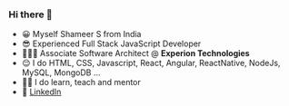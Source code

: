 ### Hi there 👋
- 😀 Myself Shameer S from India
- 😎 Experienced Full Stack JavaScript Developer
- 👨🏻‍💻 Associate Software Architect @ **Experion Technologies**
- 😌 I do HTML, CSS, Javascript, React, Angular, ReactNative, NodeJs, MySQL, MongoDB ...
- 👨‍🏫 I do learn, teach and mentor 
- 📧 [LinkedIn](https://www.linkedin.com/in/shameersn/)


<!--
**shameersn/shameersn** is a ✨ _special_ ✨ repository because its `README.md` (this file) appears on your GitHub profile.

Here are some ideas to get you started:

- 🔭 I’m currently working on ...
- 🌱 I’m currently learning ...
- 👯 I’m looking to collaborate on ...
- 🤔 I’m looking for help with ...
- 💬 Ask me about ...
- 📫 How to reach me: ...
- 😄 Pronouns: ...
- ⚡ Fun fact: ...
-->
